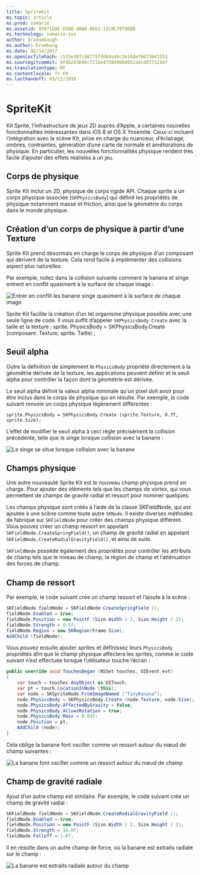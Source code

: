 ```yaml
---
title: SpriteKit
ms.topic: article
ms.prod: xamarin
ms.assetid: 93971DAE-ED6B-48A8-8E61-15C0C79786BB
ms.technology: xamarin-ios
author: bradumbaugh
ms.author: brumbaug
ms.date: 06/14/2017
ms.openlocfilehash: c533e38fcd8775fd6b9a49c2e14de76673641553
ms.sourcegitcommit: 0fdb243b46cf21be47584900805cadcd077121bf
ms.translationtype: MT
ms.contentlocale: fr-FR
ms.lasthandoff: 03/12/2018
---
```

# <a name="spritekit"></a>SpriteKit

Kit Sprite, l’infrastructure de jeux 2D auprès d’Apple, a certaines nouvelles fonctionnalités intéressantes dans iOS 8 et OS X Yosemite. Ceux-ci incluent l’intégration avec la scène Kit, prise en charge du nuanceur, d’éclairage, ombres, contraintes, génération d’une carte de normale et améliorations de physique. En particulier, les nouvelles fonctionnalités physique rendent très facile d’ajouter des effets réalistes à un jeu.

## <a name="physics-bodies"></a>Corps de physique

Sprite Kit inclut un 2D, physique de corps rigide API. Chaque sprite a un corps physique associée (`SKPhysicsBody`) qui définit les propriétés de physique notamment masse et friction, ainsi que la géométrie du corps dans le monde physique.

## <a name="creating-a-physics-body-from-a-texture"></a>Création d’un corps de physique à partir d’une Texture
Sprite Kit prend désormais en charge le corps de physique d’un composant qui dérivent de la texture. Cela rend facile à implémenter des collisions aspect plus naturelles.

Par exemple, notez dans la collision suivante comment le banana et singe entrent en conflit quasiment à la surface de chaque image :
 
![](spritekit-images/image13.png "Entrer en conflit les banane singe quasiment à la surface de chaque image")

Sprite Kit facilite la création d’un tel organisme physique possible avec une seule ligne de code. Il vous suffit d’appeler `SKPhysicsBody.Create` avec la taille et la texture : sprite. PhysicsBody = SKPhysicsBody.Create (composant. Texture, sprite. Taille) ;

## <a name="alpha-threshold"></a>Seuil alpha

Outre la définition de simplement le `PhysicsBody` propriété directement à la géométrie dérivée de la texture, les applications peuvent définir et le seuil alpha pour contrôler la façon dont la géométrie est dérivée. 

Le seuil alpha définit la valeur alpha minimale qu'un pixel doit avoir pour être inclus dans le corps de physique qui en résulte. Par exemple, le code suivant renvoie un corps physique légèrement différentes :

```chsarp
sprite.PhysicsBody = SKPhysicsBody.Create (sprite.Texture, 0.7f, sprite.Size);
```

L’effet de modifier le seuil alpha à ceci règle précisément la collision précédente, telle que le singe lorsque collision avec la banane :

![](spritekit-images/image14.png "Le singe se situe lorsque collision avec la banane")
 
## <a name="physics-fields"></a>Champs physique

Une autre nouveauté Sprite Kit est le nouveau champ physique prend en charge. Pour ajouter des éléments tels que les champs de vortex, qui vous permettent de champs de gravité radial et ressort pour nommer quelques.

Les champs physique sont créés à l’aide de la classe SKFieldNode, qui est ajoutée à une scène comme toute autre `SKNode`. Il existe diverses méthodes de fabrique sur `SKFieldNode` pour créer des champs physique différent. Vous pouvez créer un champ ressort en appelant `SKFieldNode.CreateSpringField()`, un champ de gravité radial en appelant `SKFieldNode.CreateRadialGravityField()`, et ainsi de suite.

`SKFieldNode` possède également des propriétés pour contrôler les attributs de champ tels que le niveau de champ, la région de champ et l’atténuation des forces de champ.

## <a name="spring-field"></a>Champ de ressort

Par exemple, le code suivant crée un champ ressort et l’ajoute à la scène :

```csharp
SKFieldNode fieldNode = SKFieldNode.CreateSpringField ();
fieldNode.Enabled = true;
fieldNode.Position = new PointF (Size.Width / 2, Size.Height / 2);
fieldNode.Strength = 0.5f;
fieldNode.Region = new SKRegion(Frame.Size);
AddChild (fieldNode);
```

Vous pouvez ensuite ajouter sprites et définissez leurs `PhysicsBody` propriétés afin que le champ physique affectera les sprites, comme le code suivant n’est effectuée lorsque l’utilisateur touche l’écran :

```csharp
public override void TouchesBegan (NSSet touches, UIEvent evt)
{
    var touch = touches.AnyObject as UITouch;
    var pt = touch.LocationInNode (this);
    var node = SKSpriteNode.FromImageNamed ("TinyBanana");
    node.PhysicsBody = SKPhysicsBody.Create (node.Texture, node.Size);
    node.PhysicsBody.AffectedByGravity = false;
    node.PhysicsBody.AllowsRotation = true;
    node.PhysicsBody.Mass = 0.03f;
    node.Position = pt;
    AddChild (node);
}
```

Cela oblige la banane font osciller comme un ressort autour du nœud de champ suivantes :

![](spritekit-images/image15.png "La banane font osciller comme un ressort autour du nœud de champ")
 
## <a name="radial-gravity-field"></a>Champ de gravité radiale

Ajout d’un autre champ est similaire. Par exemple, le code suivant crée un champ de gravité radial :

```csharp
SKFieldNode fieldNode = SKFieldNode.CreateRadialGravityField ();
fieldNode.Enabled = true;
fieldNode.Position = new PointF (Size.Width / 2, Size.Height / 2);
fieldNode.Strength = 10.0f;
fieldNode.Falloff = 1.0f;
```

Il en résulte dans un autre champ de force, où la banane est extraits radiale sur le champ :

![](spritekit-images/image16.png "La banane est extraits radiale autour du champ")